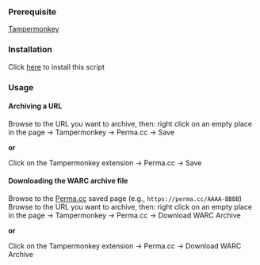 ### Prerequisite
[Tampermonkey](https://www.tampermonkey.net/)



### Installation
Click [here](https://raw.githubusercontent.com/kaerez/jsmonkey-pub/main/Perma.cc/permacc.user.js) to install this script



### Usage
#### Archiving a URL
Browse to the URL you want to archive, then: right click on an empty place in the page -> Tampermonkey -> Perma.cc -> Save

__or__

Click on the Tampermonkey extension -> Perma.cc -> Save

#### Downloading the WARC archive file
Browse to the [Perma.cc](https://perma.cc) saved page (e.g., `https://perma.cc/AAAA-BBBB`)
Browse to the URL you want to archive, then: right click on an empty place in the page -> Tampermonkey -> Perma.cc -> Download WARC Archive

__or__

Click on the Tampermonkey extension -> Perma.cc -> Download WARC Archive
